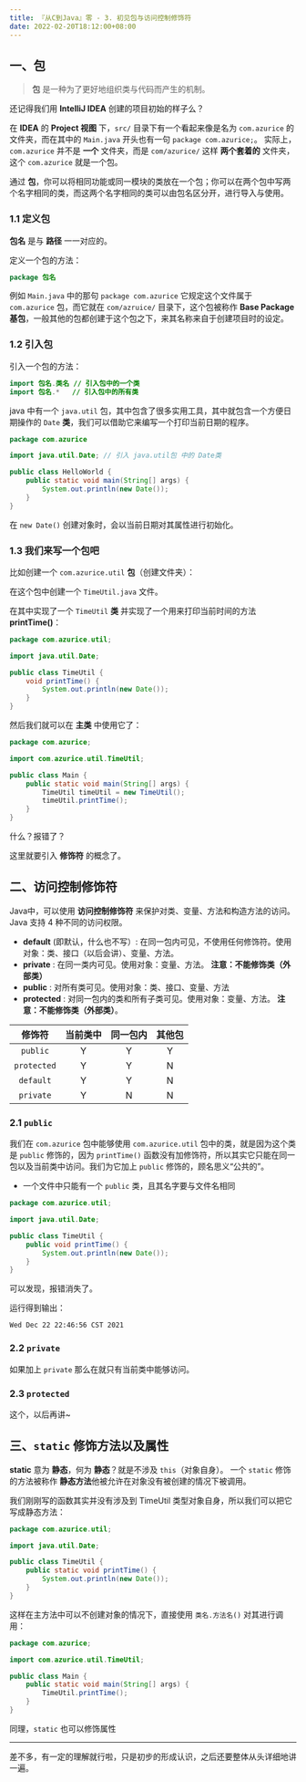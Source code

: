 ```yaml
---
title: 『从C到Java』零 - 3. 初见包与访问控制修饰符
date: 2022-02-20T18:12:00+08:00
---
```


## 一、包

> **包** 是一种为了更好地组织类与代码而产生的机制。

还记得我们用 **IntelliJ IDEA** 创建的项目初始的样子么？

在 **IDEA** 的 **Project 视图** 下，`src/` 目录下有一个看起来像是名为 `com.azurice` 的文件夹，而在其中的 `Main.java` 开头也有一句 `package com.azurice;`。
实际上，`com.azurice` 并不是 **一个** 文件夹，而是 `com/azurice/` 这样 **两个套着的** 文件夹，这个 `com.azurice` 就是一个包。

通过 **包**，你可以将相同功能或同一模块的类放在一个包；你可以在两个包中写两个名字相同的类，而这两个名字相同的类可以由包名区分开，进行导入与使用。

### 1.1 定义包

**包名** 是与 **路径** 一一对应的。

定义一个包的方法：

```java
package 包名
```

例如 `Main.java` 中的那句 `package com.azurice` 它规定这个文件属于 `com.azurice` 包，而它就在 `com/azruice/` 目录下，这个包被称作 **Base Package 基包**，一般其他的包都创建于这个包之下，来其名称来自于创建项目时的设定。

### 1.2 引入包

引入一个包的方法：

```java
import 包名.类名 // 引入包中的一个类
import 包名.*   // 引入包中的所有类 
```

java 中有一个 `java.util` 包，其中包含了很多实用工具，其中就包含一个方便日期操作的 `Date` **类**，我们可以借助它来编写一个打印当前日期的程序。

```java
package com.azurice

import java.util.Date; // 引入 java.util包 中的 Date类

public class HelloWorld {
    public static void main(String[] args) {
        System.out.println(new Date());
    }
}
```

在 `new Date()` 创建对象时，会以当前日期对其属性进行初始化。

### 1.3 我们来写一个包吧

比如创建一个 `com.azurice.util` **包**（创建文件夹）：

在这个包中创建一个 `TimeUtil.java` 文件。

在其中实现了一个 `TimeUtil` **类** 并实现了一个用来打印当前时间的方法 **printTime()**：

```java
package com.azurice.util;

import java.util.Date;

public class TimeUtil {
    void printTime() {
        System.out.println(new Date());
    }
}

```

然后我们就可以在 **主类** 中使用它了：

```java
package com.azurice;

import com.azurice.util.TimeUtil;

public class Main {
    public static void main(String[] args) {
        TimeUtil timeUtil = new TimeUtil();
        timeUtil.printTime();
    }
}

```

什么？报错了？

这里就要引入 **修饰符** 的概念了。

## 二、访问控制修饰符

Java中，可以使用 **访问控制修饰符** 来保护对类、变量、方法和构造方法的访问。Java 支持 4 种不同的访问权限。

- **default** (即默认，什么也不写）: 在同一包内可见，不使用任何修饰符。使用对象：类、接口（以后会讲）、变量、方法。
- **private** : 在同一类内可见。使用对象：变量、方法。 **注意：不能修饰类（外部类）**
- **public** : 对所有类可见。使用对象：类、接口、变量、方法
- **protected** : 对同一包内的类和所有子类可见。使用对象：变量、方法。 **注意：不能修饰类（外部类）**。


|   修饰符    | 当前类中 | 同一包内 | 其他包 |
| :---------: | :------: | :------: | :----: |
|  `public`   |    Y     |    Y     |   Y    |
| `protected` |    Y     |    Y     |   N    |
|  `default`  |    Y     |    Y     |   N    |
|  `private`  |    Y     |    N     |   N    |

### 2.1 `public`

我们在 `com.azurice` 包中能够使用 `com.azurice.util` 包中的类，就是因为这个类是 `public` 修饰的，因为 `printTime()` 函数没有加修饰符，所以其实它只能在同一包以及当前类中访问。我们为它加上 `public` 修饰的，顾名思义“公共的”。

- 一个文件中只能有一个 `public` 类，且其名字要与文件名相同

```java
package com.azurice.util;

import java.util.Date;

public class TimeUtil {
    public void printTime() {
        System.out.println(new Date());
    }
}

```

可以发现，报错消失了。

运行得到输出：

```
Wed Dec 22 22:46:56 CST 2021
```

### 2.2 `private`

如果加上 `private` 那么在就只有当前类中能够访问。

### 2.3 `protected`

这个，以后再讲~

## 三、`static` 修饰方法以及属性

**static** 意为 **静态**，何为 **静态**？就是不涉及 `this`（对象自身）。
一个 `static` 修饰的方法被称作 **静态方法**他被允许在对象没有被创建的情况下被调用。

我们刚刚写的函数其实并没有涉及到 TimeUtil 类型对象自身，所以我们可以把它写成静态方法：

```java
package com.azurice.util;

import java.util.Date;

public class TimeUtil {
    public static void printTime() {
        System.out.println(new Date());
    }
}
```

这样在主方法中可以不创建对象的情况下，直接使用 `类名.方法名()` 对其进行调用：

```java
package com.azurice;

import com.azurice.util.TimeUtil;

public class Main {
    public static void main(String[] args) {
        TimeUtil.printTime();
    }
}
```

同理，`static` 也可以修饰属性

---

差不多，有一定的理解就行啦，只是初步的形成认识，之后还要整体从头详细地讲一遍。